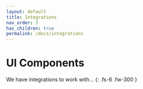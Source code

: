 ```yaml
---
layout: default
title: Integrations
nav_order: 3
has_children: true
permalink: /docs/integrations
---
```


# UI Components

We have integrations to work with...
{: .fs-6 .fw-300 }